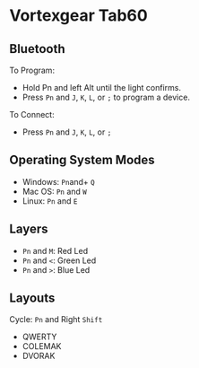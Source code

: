 # Vortexgear Tab60

## Bluetooth
To Program:
- Hold Pn and left Alt until the light confirms.
- Press `Pn` and `J`, `K`, `L`, or `;` to program a device.

To Connect:
- Press `Pn` and `J`, `K`, `L`, or `;`

## Operating System Modes
- Windows: `Pn`and+ `Q`
- Mac OS: `Pn` and `W`
- Linux: `Pn` and `E`

## Layers
- `Pn` and `M`: Red Led
- `Pn` and `<`: Green Led
- `Pn` and `>`: Blue Led

## Layouts
Cycle: `Pn` and Right `Shift`
- QWERTY
- COLEMAK
- DVORAK
